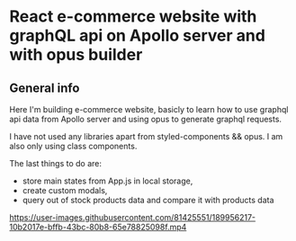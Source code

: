 # React e-commerce website with graphQL api on Apollo server and with opus builder

## General info

Here I'm building e-commerce website, basicly to learn how to use graphql api data from Apollo server and using opus to generate graphql requests.

I have not used any libraries apart from styled-components && opus. I am also only using class components.

The last things to do are: 
- store main states from App.js in local storage,
- create custom modals,
- query out of stock products data and compare it with products data

https://user-images.githubusercontent.com/81425551/189956217-10b2017e-bffb-43bc-80b8-65e78825098f.mp4

